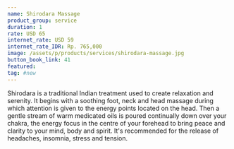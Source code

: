 ```yaml
---
name: Shirodara Massage
product_group: service
duration: 1
rate: USD 65
internet_rate: USD 59
internet_rate_IDR: Rp. 765,000
image: /assets/p/products/services/shirodara-massage.jpg
button_book_link: 41
featured:
tag: #new
---
```

Shirodara is a traditional Indian treatment used to create relaxation and serenity. It begins with a soothing foot, neck and head massage during which attention is given to the energy points located on the head. Then a gentle stream of warm medicated oils is poured continually down over your chakra, the energy focus in the centre of your forehead to bring peace and clarity to your mind, body and spirit. It's recommended for the release of headaches, insomnia, stress and tension.
